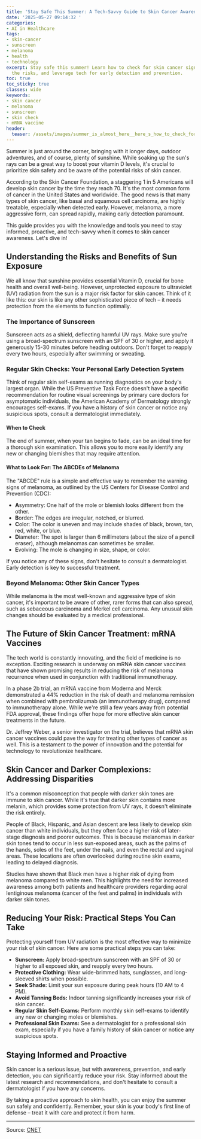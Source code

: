```yaml
---
title: 'Stay Safe This Summer: A Tech-Savvy Guide to Skin Cancer Awareness'
date: '2025-05-27 09:14:32 '
categories:
- AI in Healthcare
tags:
- skin-cancer
- sunscreen
- melanoma
- health
- technology
excerpt: Stay safe this summer! Learn how to check for skin cancer signs, understand
  the risks, and leverage tech for early detection and prevention.
toc: true
toc_sticky: true
classes: wide
keywords:
- skin cancer
- melanoma
- sunscreen
- skin check
- mRNA vaccine
header:
  teaser: /assets/images/summer_is_almost_here__here_s_how_to_check_for_ski_20250527091432.jpg
---
```


Summer is just around the corner, bringing with it longer days, outdoor adventures, and of course, plenty of sunshine. While soaking up the sun's rays can be a great way to boost your vitamin D levels, it's crucial to prioritize skin safety and be aware of the potential risks of skin cancer.

According to the Skin Cancer Foundation, a staggering 1 in 5 Americans will develop skin cancer by the time they reach 70. It's the most common form of cancer in the United States and worldwide. The good news is that many types of skin cancer, like basal and squamous cell carcinoma, are highly treatable, especially when detected early. However, melanoma, a more aggressive form, can spread rapidly, making early detection paramount.

This guide provides you with the knowledge and tools you need to stay informed, proactive, and tech-savvy when it comes to skin cancer awareness. Let's dive in!

## Understanding the Risks and Benefits of Sun Exposure

We all know that sunshine provides essential Vitamin D, crucial for bone health and overall well-being. However, unprotected exposure to ultraviolet (UV) radiation from the sun is a major risk factor for skin cancer. Think of it like this: our skin is like any other sophisticated piece of tech – it needs protection from the elements to function optimally.

### The Importance of Sunscreen

Sunscreen acts as a shield, deflecting harmful UV rays. Make sure you're using a broad-spectrum sunscreen with an SPF of 30 or higher, and apply it generously 15-30 minutes before heading outdoors. Don't forget to reapply every two hours, especially after swimming or sweating.

### Regular Skin Checks: Your Personal Early Detection System

Think of regular skin self-exams as running diagnostics on your body's largest organ. While the US Preventive Task Force doesn't have a specific recommendation for routine visual screenings by primary care doctors for asymptomatic individuals, the American Academy of Dermatology strongly encourages self-exams. If you have a history of skin cancer or notice any suspicious spots, consult a dermatologist immediately.

#### When to Check

The end of summer, when your tan begins to fade, can be an ideal time for a thorough skin examination. This allows you to more easily identify any new or changing blemishes that may require attention.

#### What to Look For: The ABCDEs of Melanoma

The "ABCDE" rule is a simple and effective way to remember the warning signs of melanoma, as outlined by the US Centers for Disease Control and Prevention (CDC):

*   **A**symmetry: One half of the mole or blemish looks different from the other.
*   **B**order: The edges are irregular, notched, or blurred.
*   **C**olor: The color is uneven and may include shades of black, brown, tan, red, white, or blue.
*   **D**iameter: The spot is larger than 6 millimeters (about the size of a pencil eraser), although melanomas can sometimes be smaller.
*   **E**volving: The mole is changing in size, shape, or color.

If you notice any of these signs, don't hesitate to consult a dermatologist. Early detection is key to successful treatment.

### Beyond Melanoma: Other Skin Cancer Types

While melanoma is the most well-known and aggressive type of skin cancer, it's important to be aware of other, rarer forms that can also spread, such as sebaceous carcinoma and Merkel cell carcinoma. Any unusual skin changes should be evaluated by a medical professional.

## The Future of Skin Cancer Treatment: mRNA Vaccines

The tech world is constantly innovating, and the field of medicine is no exception. Exciting research is underway on mRNA skin cancer vaccines that have shown promising results in reducing the risk of melanoma recurrence when used in conjunction with traditional immunotherapy.

In a phase 2b trial, an mRNA vaccine from Moderna and Merck demonstrated a 44% reduction in the risk of death and melanoma remission when combined with pembrolizumab (an immunotherapy drug), compared to immunotherapy alone. While we're still a few years away from potential FDA approval, these findings offer hope for more effective skin cancer treatments in the future.

Dr. Jeffrey Weber, a senior investigator on the trial, believes that mRNA skin cancer vaccines could pave the way for treating other types of cancer as well. This is a testament to the power of innovation and the potential for technology to revolutionize healthcare.

## Skin Cancer and Darker Complexions: Addressing Disparities

It's a common misconception that people with darker skin tones are immune to skin cancer. While it's true that darker skin contains more melanin, which provides some protection from UV rays, it doesn't eliminate the risk entirely.

People of Black, Hispanic, and Asian descent are less likely to develop skin cancer than white individuals, but they often face a higher risk of later-stage diagnosis and poorer outcomes. This is because melanomas in darker skin tones tend to occur in less sun-exposed areas, such as the palms of the hands, soles of the feet, under the nails, and even the rectal and vaginal areas. These locations are often overlooked during routine skin exams, leading to delayed diagnosis.

Studies have shown that Black men have a higher risk of dying from melanoma compared to white men. This highlights the need for increased awareness among both patients and healthcare providers regarding acral lentiginous melanoma (cancer of the feet and palms) in individuals with darker skin tones.

## Reducing Your Risk: Practical Steps You Can Take

Protecting yourself from UV radiation is the most effective way to minimize your risk of skin cancer. Here are some practical steps you can take:

*   **Sunscreen:** Apply broad-spectrum sunscreen with an SPF of 30 or higher to all exposed skin, and reapply every two hours.
*   **Protective Clothing:** Wear wide-brimmed hats, sunglasses, and long-sleeved shirts when possible.
*   **Seek Shade:** Limit your sun exposure during peak hours (10 AM to 4 PM).
*   **Avoid Tanning Beds:** Indoor tanning significantly increases your risk of skin cancer.
*   **Regular Skin Self-Exams:** Perform monthly skin self-exams to identify any new or changing moles or blemishes.
*   **Professional Skin Exams:** See a dermatologist for a professional skin exam, especially if you have a family history of skin cancer or notice any suspicious spots.

## Staying Informed and Proactive

Skin cancer is a serious issue, but with awareness, prevention, and early detection, you can significantly reduce your risk. Stay informed about the latest research and recommendations, and don't hesitate to consult a dermatologist if you have any concerns.

By taking a proactive approach to skin health, you can enjoy the summer sun safely and confidently. Remember, your skin is your body's first line of defense – treat it with care and protect it from harm.

---

Source: [CNET](https://www.cnet.com/health/medical/summer-almost-here-how-check-skin-cancer-signs/#ftag=CAD590a51e)